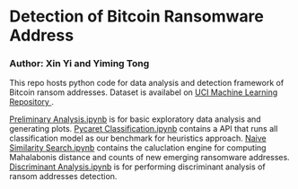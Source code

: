 # Detection of Bitcoin Ransomware Address

### Author: Xin Yi and Yiming Tong

This repo hosts python code for data analysis and detection framework of Bitcoin ransom addresses. Dataset is availabel on [UCI Machine Learning Repository
](https://archive.ics.uci.edu/ml/datasets/BitcoinHeistRansomwareAddressDataset). 


[Preliminary Analysis.ipynb](https://github.com/yixin0711/bitcoin-heist-detection/blob/main/Preliminary%20Analysis.ipynb) is for basic exploratory data analysis and generating plots.
[Pycaret Classification.ipynb](https://github.com/yixin0711/bitcoin-heist-detection/blob/main/Pycaret%20Classification.ipynb) contains a API that runs all classification model as our benchmark for heuristics approach.
[Naive Similarity Search.ipynb](https://github.com/yixin0711/bitcoin-heist-detection/blob/main/Naive%20Similarity%20Search.ipynb) contains the caluclation engine for computing Mahalabonis distance and counts of new emerging ransomware addresses.
[Discriminant Analysis.ipynb](https://github.com/yixin0711/bitcoin-heist-detection/blob/main/Discriminant%20Analysis.ipynb) is for performing discriminant analysis of ransom addresses detection.
